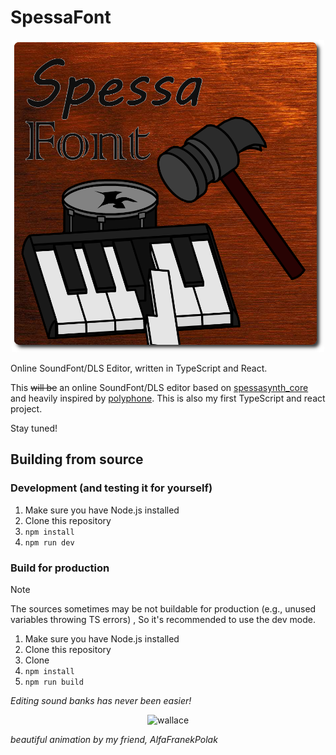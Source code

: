 <!--suppress HtmlDeprecatedAttribute, CheckImageSize -->
# SpessaFont

<p align='center'><img width='500' alt='hammer obliterating a piano' src="src/logo.png"/></p>
Online SoundFont/DLS Editor, written in TypeScript and React.



This ~~will be~~ an online SoundFont/DLS editor based on [spessasynth_core](https://github.com/spessasus/spessasynth_core) and heavily inspired by [polyphone](https://github.com/davy7125/polyphone).
This is also my first TypeScript and react project.

Stay tuned!

## Building from source
### Development (and testing it for yourself)
1. Make sure you have Node.js installed
2. Clone this repository
3. `npm install`
4. `npm run dev`


### Build for production

> [!NOTE]
> The sources sometimes may be not buildable for production (e.g., unused variables throwing TS errors)
>, So it's recommended to use the dev mode.

1. Make sure you have Node.js installed
2. Clone this repository
3. Clone
4. `npm install`
5. `npm run build`



_Editing sound banks has never been easier!_


<p align='center'><img width='500' alt='wallace' src="https://github.com/user-attachments/assets/e263f327-1b40-476f-81c6-322077a20cf0"/></p>

<i>beautiful animation by my friend, AlfaFranekPolak</i>